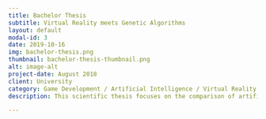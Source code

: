 ```yaml
---
title: Bachelor Thesis
subtitle: Virtual Reality meets Genetic Algorithms
layout: default
modal-id: 3
date: 2019-10-16
img: bachelor-thesis.png
thumbnail: bachelor-thesis-thumbnail.png
alt: image-alt
project-date: August 2018
client: University
category: Game Development / Artificial Intelligence / Virtual Reality
description: This scientific thesis focuses on the comparison of artificial intelligence (AI) algorithms in immersive video games. The practical part achieves the development of a prototypical racing game, which was designed for use in a virtual reality (VR) environment. In addition to the theoretical basics of artificial intelligence and VR simulations, the individual functions of AI technologies in games are examined in more detail. Finally, an opinion poll is carried out in which it is evaluated which of the implemented AI procedures can achieve the most natural effect on the player.

---
```

